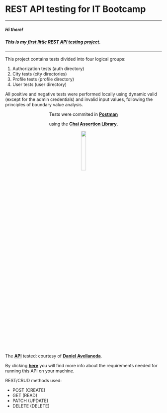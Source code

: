 <h1 class="code-line" data-line-start=0 data-line-end=1 ><a id="REST_API_testing_for_IT_Bootcamp_0"></a>REST API testing for IT Bootcamp</h1>
<hr>
<h5 class="code-line" data-line-start=2 data-line-end=3 ><a id="Hi_there_2"></a>Hi there!</h5>
<h5 class="code-line" data-line-start=3 data-line-end=4 ><a id="This_is_my_first_little_REST_API_testing_projecthttpsdocumentergetpostmancomview11984700TVeqbmW2_3"></a>This is my <a href="https://documenter.getpostman.com/view/11984700/TVeqbmW2"><strong>first <em>little</em> REST API testing project</strong></a>.</h5>
<hr>
<p class="has-line-data" data-line-start="6" data-line-end="7">This project contains tests divided into four logical groups:</p>
<ol>
<li class="has-line-data" data-line-start="7" data-line-end="8">Authorization tests (auth directory)</li>
<li class="has-line-data" data-line-start="8" data-line-end="9">City tests (city directories)</li>
<li class="has-line-data" data-line-start="9" data-line-end="10">Profile tests (profile directory)</li>
<li class="has-line-data" data-line-start="10" data-line-end="12">User tests (user directory)</li>
</ol>

<p class="has-line-data" data-line-start="12" data-line-end="13">All positive and negative tests were performed locally using dynamic valid (except for the admin credentials) and invalid input values, following the principles of boundary value analysis.</p>
<p class="has-line-data" data-line-start="15" data-line-end="20">
  
  <p align="center">
  Tests were commited in <strong><a href="https://www.postman.com/">Postman</a></strong><br>
<img src="https://assets.getpostman.com/common-share/postman-github-logo.png" alt=""><br>
  </p>
  <p align="center">
using the <strong><a href="https://www.chaijs.com/">Chai Assertion Library</a></strong>.<br>
  </p>
  <p align="center">
<img align="center" width=18% height=18% src="https://seeklogo.com/images/C/chai-logo-F349805F7D-seeklogo.com.png" alt=""><br>
    </p>

The <strong><a href="https://github.com/davellanedam/node-express-mongodb-jwt-rest-api-skeleton">API</a></strong> tested: courtesy of <strong><a href="https://github.com/davellanedam">Daniel Avellaneda</a></strong>.</p> 

By clicking <strong><a href="https://github.com/davellanedam/node-express-mongodb-jwt-rest-api-skeleton">here</a></strong> you will find more info about the requirements needed for running this API on your machine.</p> 

<p class="has-line-data" data-line-start="21" data-line-end="22">REST/CRUD methods used:</p>
<ul>
<li class="has-line-data" data-line-start="22" data-line-end="23">POST (CREATE)</li>
<li class="has-line-data" data-line-start="23" data-line-end="24">GET (READ)</li>
<li class="has-line-data" data-line-start="24" data-line-end="25">PATCH (UPDATE)</li>
<li class="has-line-data" data-line-start="25" data-line-end="27">DELETE (DELETE)</li>
</ul>
